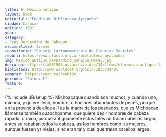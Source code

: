 ```yaml
---
title: El México antiguo
layout: book
editorial: "Fundación Biblioteca Ayacucho"
ciudad: Caracas
edicion: 1981 
year: 
category: 
- Fray Bernardino de Sahagún
nacionalidad: España
repositorio: "Consejo Latinoamericano de Ciencias Sociales"
repurl: https://www.clacso.org.ar/biblioteca_ayacucho/
img: Mexico_antiguo_barnardino_sahagun_Morel.jpg
descarga: https://ia801506.us.archive.org/34/items/el-mexico-antiguo-1/El_Mexico_antiguo%281%29.pdf
biblioteca: http://www.worldcat.org/oclc/1035734401
comprar: https://amzn.to/3cuRtQx
periodo: "Colonial"
feature: 
---
```

{% include JB/setup %}
Michoacaque cuando son muchos, y cuando uno, michoa, y quiere decir, hombre, u hombres abundantes de peces, porque en la provincia de ellos allí es la madre de los pescados, que es Michoacan; llámanse también quaochpanme, que quiere decir hombres de cabeza rapada, o raída, porque antiguamente estos tales no traían cabellos largos, antes se rapaban todos la cabeza, así los hombres como las mujeres, aunque fuesen ya viejas, sino eran tal y cual que traían cabellos largos.
